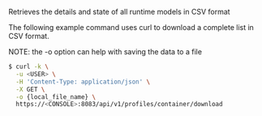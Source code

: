 Retrieves the details and state of all runtime models in CSV format

The following example command uses curl to download a complete list in CSV format.

NOTE: the -o option can help with saving the data to a file

```bash
$ curl -k \
  -u <USER> \
  -H 'Content-Type: application/json' \
  -X GET \
  -o {local_file_name} \
  https://<CONSOLE>:8083/api/v1/profiles/container/download
```
